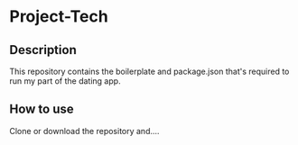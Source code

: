 # Project-Tech

## Description

This repository contains the boilerplate and package.json that's required to run my part of the dating app.

## How to use

Clone or download the repository and....
